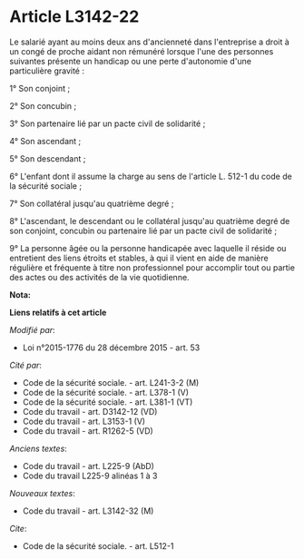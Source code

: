 # Article L3142-22

Le salarié ayant au moins deux ans d'ancienneté dans l'entreprise a droit à un congé de proche aidant non rémunéré lorsque
l'une des personnes suivantes présente un handicap ou une perte d'autonomie d'une particulière gravité : 

1° Son conjoint ; 

2° Son concubin ; 

3° Son partenaire lié par un pacte civil de solidarité ; 

4° Son ascendant ; 

5° Son descendant ; 

6° L'enfant dont il assume la charge au sens de l'article L. 512-1 du code de la sécurité sociale ; 

7° Son collatéral jusqu'au quatrième degré ; 

8° L'ascendant, le descendant ou le collatéral jusqu'au quatrième degré de son conjoint, concubin ou partenaire lié par un
pacte civil de solidarité ;

9° La personne âgée ou la personne handicapée avec laquelle il réside ou entretient des liens étroits et stables, à qui il
vient en aide de manière régulière et fréquente à titre non professionnel pour accomplir tout ou partie des actes ou des
activités de la vie quotidienne.

**Nota:**



**Liens relatifs à cet article**

_Modifié par_:

  - Loi n°2015-1776 du 28 décembre 2015 - art. 53

_Cité par_:

  - Code de la sécurité sociale. - art. L241-3-2 (M)
  - Code de la sécurité sociale. - art. L378-1 (V)
  - Code de la sécurité sociale. - art. L381-1 (VT)
  - Code du travail - art. D3142-12 (VD)
  - Code du travail - art. L3153-1 (V)
  - Code du travail - art. R1262-5 (VD)

_Anciens textes_:

  - Code du travail - art. L225-9 (AbD)
  - Code du travail L225-9 alinéas 1 à 3

_Nouveaux textes_:

  - Code du travail - art. L3142-32 (M)

_Cite_:

  - Code de la sécurité sociale. - art. L512-1
